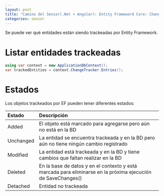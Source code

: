 ```yaml
---
layout: post
title: "Camino del Senior(.Net + Angular): Entity Frameword Core: Change Tracker"
categories: senior
---
```


Se puede ver qué entidades están siendo trackeadas <!--more-->por Entity Framework.

# Listar entidades trackeadas
```csharp
using var context = new ApplicationDbContext();
var trackedEntities = context.ChangeTracker.Entries();
```

# Estados
Los objetos trackeados por EF pueden tener diferentes estados:


| Estado | Descripción |
|:--------|:------- |
| Added   | El objeto está marcado para agregarse pero aún no está en la BD   |
| Unchanged   | La entidad se encuentra trackeada y en la BD pero aún no tiene ningún cambio registrado   |
| Modified   | La entidad está trackeada y en la BD y tiene cambios que faltan realizar en la BD   |
| Deleted   | En la base de datos y en el contexto y está marcada para eliminarse en la próxima ejecución de SaveChanges()  |
| Detached   | Entidad no trackeada   |